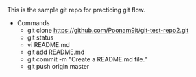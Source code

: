 This is the sample git repo for practicing git flow.
- Commands
	- git clone https://github.com/Poonam9it/git-test-repo2.git
	- git status
	- vi README.md
	- git add README.md
	- git commit -m "Create a README.md file."
	- git push origin master

